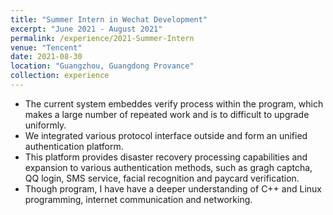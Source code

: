```yaml
---
title: "Summer Intern in Wechat Development"
excerpt: "June 2021 - August 2021"
permalink: /experience/2021-Summer-Intern
venue: "Tencent"
date: 2021-08-30
location: "Guangzhou, Guangdong Provance"
collection: experience
---
```




  - The current system embeddes verify process within the program, which makes a large number of repeated work and is to difficult to upgrade uniformly. 
  - We integrated various protocol interface outside and form an unified authentication platform.
  - This platform provides disaster recovery processing capabilities and expansion to various authentication methods, such as gragh captcha, QQ login, SMS service, facial recognition and paycard verification.
  - Though program, I have have a deeper understanding of C++ and Linux programming, internet communication and networking.
